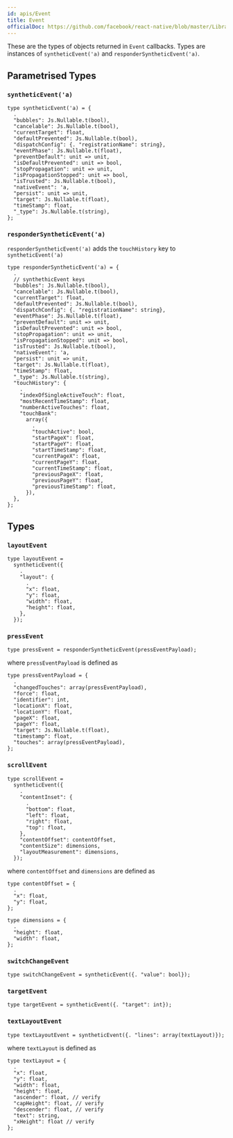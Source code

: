 ```yaml
---
id: apis/Event
title: Event
officialDoc: https://github.com/facebook/react-native/blob/master/Libraries/Types/CoreEventTypes.js
---
```


These are the types of objects returned in `Event` callbacks. Types are
instances of `syntheticEvent('a)` and `responderSyntheticEvent('a)`.

## Parametrised Types

### `syntheticEvent('a)`

```reason
type syntheticEvent('a) = {
  .
  "bubbles": Js.Nullable.t(bool),
  "cancelable": Js.Nullable.t(bool),
  "currentTarget": float,
  "defaultPrevented": Js.Nullable.t(bool),
  "dispatchConfig": {. "registrationName": string},
  "eventPhase": Js.Nullable.t(float),
  "preventDefault": unit => unit,
  "isDefaultPrevented": unit => bool,
  "stopPropagation": unit => unit,
  "isPropagationStopped": unit => bool,
  "isTrusted": Js.Nullable.t(bool),
  "nativeEvent": 'a,
  "persist": unit => unit,
  "target": Js.Nullable.t(float),
  "timeStamp": float,
  "_type": Js.Nullable.t(string),
};
```

### `responderSyntheticEvent('a)`

`responderSyntheticEvent('a)` adds the `touchHistory` key to `syntheticEvent('a)`

```reason
type responderSyntheticEvent('a) = {
  .
  // synthethicEvent keys
  "bubbles": Js.Nullable.t(bool),
  "cancelable": Js.Nullable.t(bool),
  "currentTarget": float,
  "defaultPrevented": Js.Nullable.t(bool),
  "dispatchConfig": {. "registrationName": string},
  "eventPhase": Js.Nullable.t(float),
  "preventDefault": unit => unit,
  "isDefaultPrevented": unit => bool,
  "stopPropagation": unit => unit,
  "isPropagationStopped": unit => bool,
  "isTrusted": Js.Nullable.t(bool),
  "nativeEvent": 'a,
  "persist": unit => unit,
  "target": Js.Nullable.t(float),
  "timeStamp": float,
  "_type": Js.Nullable.t(string),
  "touchHistory": {
    .
    "indexOfSingleActiveTouch": float,
    "mostRecentTimeStamp": float,
    "numberActiveTouches": float,
    "touchBank":
      array({
        .
        "touchActive": bool,
        "startPageX": float,
        "startPageY": float,
        "startTimeStamp": float,
        "currentPageX": float,
        "currentPageY": float,
        "currentTimeStamp": float,
        "previousPageX": float,
        "previousPageY": float,
        "previousTimeStamp": float,
      }),
  },
};
```

## Types

### `layoutEvent`

```reason
type layoutEvent =
  syntheticEvent({
    .
    "layout": {
      .
      "x": float,
      "y": float,
      "width": float,
      "height": float,
    },
  });
```

### `pressEvent`

```reason
type pressEvent = responderSyntheticEvent(pressEventPayload);
```

where `pressEventPayload` is defined as

```reason
type pressEventPayload = {
  .
  "changedTouches": array(pressEventPayload),
  "force": float,
  "identifier": int,
  "locationX": float,
  "locationY": float,
  "pageX": float,
  "pageY": float,
  "target": Js.Nullable.t(float),
  "timestamp": float,
  "touches": array(pressEventPayload),
};
```

### `scrollEvent`

```reason
type scrollEvent =
  syntheticEvent({
    .
    "contentInset": {
      .
      "bottom": float,
      "left": float,
      "right": float,
      "top": float,
    },
    "contentOffset": contentOffset,
    "contentSize": dimensions,
    "layoutMeasurement": dimensions,
  });
```

where `contentOffset` and `dimensions` are defined as

```reason
type contentOffset = {
  .
  "x": float,
  "y": float,
};
```

```reason
type dimensions = {
  .
  "height": float,
  "width": float,
};
```

### `switchChangeEvent`

```reason
type switchChangeEvent = syntheticEvent({. "value": bool});
```

### `targetEvent`

```reason
type targetEvent = syntheticEvent({. "target": int});

```

### `textLayoutEvent`

```reason
type textLayoutEvent = syntheticEvent({. "lines": array(textLayout)});
```

where `textLayout` is defined as

```reason
type textLayout = {
  .
  "x": float,
  "y": float,
  "width": float,
  "height": float,
  "ascender": float, // verify
  "capHeight": float, // verify
  "descender": float, // verify
  "text": string,
  "xHeight": float // verify
};
```
